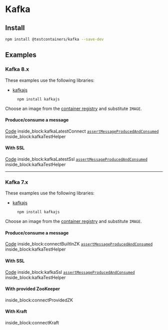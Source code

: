 # Kafka

## Install

```bash
npm install @testcontainers/kafka --save-dev
```

## Examples

### Kafka 8.x

These examples use the following libraries:

- [kafkajs](https://www.npmjs.com/package/kafkajs)

        npm install kafkajs

Choose an image from the [container registry](https://hub.docker.com/r/confluentinc/cp-kafka) and substitute `IMAGE`.

#### Produce/consume a message

<!--codeinclude-->
[Code](../../packages/modules/kafka/src/kafka-container-latest.test.ts) inside_block:kafkaLatestConnect
[`assertMessageProducedAndConsumed`](../../packages/modules/kafka/src/test-helper.ts) inside_block:kafkaTestHelper
<!--/codeinclude-->

#### With SSL

<!--codeinclude-->
[Code](../../packages/modules/kafka/src/kafka-container-latest.test.ts) inside_block:kafkaLatestSsl
[`assertMessageProducedAndConsumed`](../../packages/modules/kafka/src/test-helper.ts) inside_block:kafkaTestHelper
<!--/codeinclude-->

---

### Kafka 7.x

These examples use the following libraries:

- [kafkajs](https://www.npmjs.com/package/kafkajs)

        npm install kafkajs

Choose an image from the [container registry](https://hub.docker.com/r/confluentinc/cp-kafka) and substitute `IMAGE`.

#### Produce/consume a message

<!--codeinclude-->
[Code](../../packages/modules/kafka/src/kafka-container-7.test.ts) inside_block:connectBuiltInZK
[`assertMessageProducedAndConsumed`](../../packages/modules/kafka/src/test-helper.ts) inside_block:kafkaTestHelper
<!--/codeinclude-->

#### With SSL

<!--codeinclude-->
[Code](../../packages/modules/kafka/src/kafka-container-7.test.ts) inside_block:kafkaSsl
[`assertMessageProducedAndConsumed`](../../packages/modules/kafka/src/test-helper.ts) inside_block:kafkaTestHelper
<!--/codeinclude-->

#### With provided ZooKeeper

<!--codeinclude-->
[](../../packages/modules/kafka/src/kafka-container-7.test.ts) inside_block:connectProvidedZK
<!--/codeinclude-->

#### With Kraft

<!--codeinclude-->
[](../../packages/modules/kafka/src/kafka-container-7.test.ts) inside_block:connectKraft
<!--/codeinclude-->
